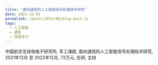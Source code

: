 ```yaml
---
title: '面向通信的人工智能信号处理技术研究'
date: 2021-12-01
permalink: /posts/2014/08/blog-post-3/
tags:
  - 人工智能
  - 通信
  - 深度学习
---
```


中国航空无线电电子研究所, 军工课题, 面向通信的人工智能信号处理技术研究, 2021年12月 至 2022年12月, 72万元, 在研, 主持
